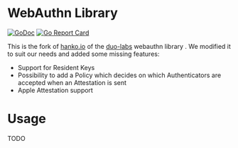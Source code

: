 WebAuthn Library
=============
[![GoDoc](https://godoc.org/github.com/teamhanko/webauthn?status.svg)](https://godoc.org/github.com/teamhanko/webauthn)
[![Go Report Card](https://goreportcard.com/badge/github.com/teamhanko/webauthn)](https://goreportcard.com/report/github.com/teamhanko/webauthn)

 
This is the fork of [hanko.io](https://hanko.io) of the [duo-labs](https://github.com/duo-labs/webauthn) webauthn library .
We modified it to suit our needs and added some missing features:

* Support for Resident Keys
* Possibility to add a Policy which decides on which Authenticators are accepted when an Attestation is sent
* Apple Attestation support

# Usage
TODO